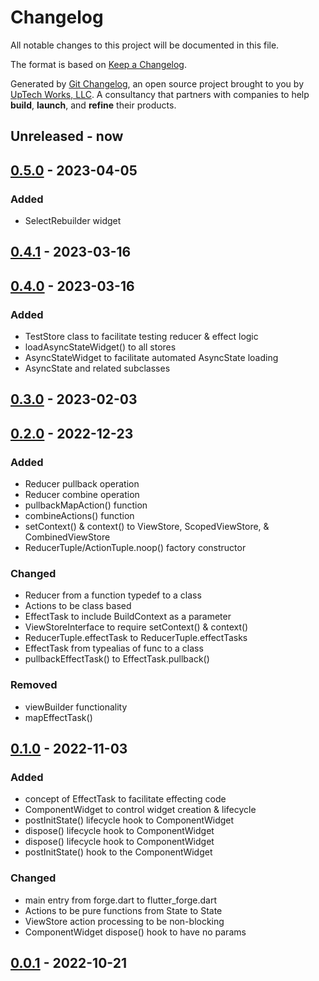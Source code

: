 # Changelog

All notable changes to this project will be documented in this file.

The format is based on [Keep a Changelog](https://keepachangelog.com/en/1.0.0/).

Generated by [Git Changelog](https://github.com/uptech/git-cl), an open source project brought to you by [UpTech Works, LLC](https://upte.ch). A consultancy that partners with companies to help **build**, **launch**, and **refine** their products.


## Unreleased - now


## [0.5.0] - 2023-04-05

### Added
- SelectRebuilder widget


## [0.4.1] - 2023-03-16


## [0.4.0] - 2023-03-16

### Added
- TestStore class to facilitate testing reducer & effect logic
- loadAsyncStateWidget() to all stores
- AsyncStateWidget to facilitate automated AsyncState loading
- AsyncState and related subclasses


## [0.3.0] - 2023-02-03


## [0.2.0] - 2022-12-23

### Added
- Reducer pullback operation
- Reducer combine operation
- pullbackMapAction() function
- combineActions() function
- setContext() & context() to ViewStore, ScopedViewStore, & CombinedViewStore
- ReducerTuple/ActionTuple.noop() factory constructor

### Changed
- Reducer from a function typedef to a class
- Actions to be class based
- EffectTask to include BuildContext as a parameter
- ViewStoreInterface to require setContext() & context()
- ReducerTuple.effectTask to ReducerTuple.effectTasks
- EffectTask from typealias of func to a class
- pullbackEffectTask() to EffectTask.pullback()

### Removed
- viewBuilder functionality
- mapEffectTask()


## [0.1.0] - 2022-11-03

### Added
- concept of EffectTask to facilitate effecting code
- ComponentWidget to control widget creation & lifecycle
- postInitState() lifecycle hook to ComponentWidget
- dispose() lifecycle hook to ComponentWidget
- dispose() lifecycle hook to ComponentWidget
- postInitState() hook to the ComponentWidget

### Changed
- main entry from forge.dart to flutter_forge.dart
- Actions to be pure functions from State to State
- ViewStore action processing to be non-blocking
- ComponentWidget dispose() hook to have no params


## [0.0.1] - 2022-10-21

[0.5.0]: https://github.com/uptech/flutter_forge/compare/01d81ca...de3a1da
[0.4.1]: https://github.com/uptech/flutter_forge/compare/dbd3e1c...01d81ca
[0.4.0]: https://github.com/uptech/flutter_forge/compare/e45baf2...dbd3e1c
[0.3.0]: https://github.com/uptech/flutter_forge/compare/9c88e51...e45baf2
[0.2.0]: https://github.com/uptech/flutter_forge/compare/830938d...9c88e51
[0.1.0]: https://github.com/uptech/flutter_forge/compare/87cc218...830938d
[0.0.1]: https://github.com/uptech/flutter_forge/compare/fbfe9cf...87cc218
